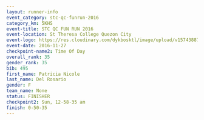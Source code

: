 ```yaml
---
layout: runner-info 
event_category: stc-qc-funrun-2016 
category_km: 5KHS 
event-title: STC QC FUN RUN 2016 
event-location: St Theresa College Quezon City 
event-logo: https://res.cloudinary.com/dykbosktl/image/upload/v1574388789/Logo/Fun_Run_Poster_tgejen.jpg 
event-date: 2016-11-27 
checkpoint-name2: Time Of Day 
overall_rank: 35
gender_rank: 35
bib: 495
first_name: Patricia Nicole
last_name: Del Rosario
gender: F
team_name: None
status: FINISHER
checkpoint2: Sun, 12-58-35 am
finish: 0-50-35
---
```

